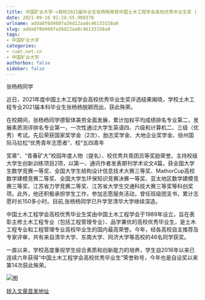 ```yaml
---
title: 中国矿业大学->我校2021届毕业生张杨杨荣获中国土木工程学会高校优秀毕业生奖 | cumt.net.cn
date: 2021-09-16 01:24:55.909378
urlname: adda8f0d468fa26d22aa8c46133158a0
slug: adda8f0d468fa26d22aa8c46133158a0
tags: 
- 中国矿业大学
categories:
- cumt.net.cn
- 中国矿业大学
authorbox: false
sidebar: false
---
```

张杨杨同学

近日，2021年度中国土木工程学会高校优秀毕业生奖评选结果揭晓，学校土木工程专业2021届本科毕业生张杨杨脱颖而出，获此殊荣。

在校期间，张杨杨同学德智体美劳全面发展，累计加权平均成绩排名专业第二，发展素质测评排名专业第一，一次性通过大学生英语四、六级和计算机二、三级（优秀）考试。先后荣获国家奖学金（2次）、励志奖学金、大地企业奖学金、徐州国际马拉松“优秀青年志愿者”、校“五四青年
<!--more-->
奖章”、“青春矿大”校园年度人物（提名）、校优秀共青团员等奖励荣誉。主持校级大学生创新训练项目2项，以第一、通讯作者发表期刊学术论文4篇，获全国大学生数学竞赛一等奖、全国大学生结构设计信息技术大赛三等奖、MathorCup高校数学建模竞赛二等奖、全国大学生环保知识竞赛决赛一等奖、亚太地区数学建模竞赛三等奖、江苏省力学竞赛二等奖、江苏省大学生交通科技大赛三等奖等科创奖项。此外，他还积极承担学生工作，参加志愿服务活动，曾任班级团支书，累计志愿时长150多小时。目前,张杨杨同学已升学至清华大学继续深造。

中国土木工程学会高校优秀毕业生奖由中国土木工程学会于1989年设立，旨在表彰主修土木工程专业（包括工程管理专业）、品学兼优的高校优秀毕业生，是土木工程专业和工程管理专业高校毕业生的国内最高荣誉。今年，经各高校自主推荐及专家评审，共有来自清华大学、东南大学、同济大学等高校的46名同学获奖。

一直以来，学校高度重视学生综合素质和创新能力的培养，学生自2016年以来已连续六年获得“中国土木工程学会高校优秀毕业生”荣誉称号，今年也是自设奖以来第14次获此殊荣。

![图](http://xwzx.cumt.edu.cn/_upload/article/images/ee/45/c3c806f64380a372a4261fad1d71/084970b1-37be-43db-acf7-ea1027f76c2a.jpg)

[转入文章首发地址](http://xwzx.cumt.edu.cn/42/dd/c523a606941/page.htm)